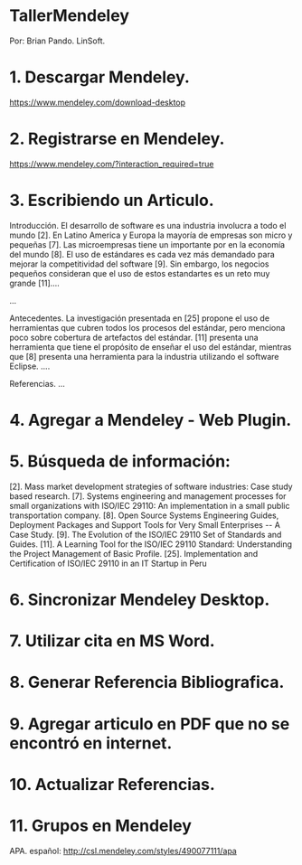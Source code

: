 # TallerMendeley

Por: 
Brian Pando. 
LinSoft.

# 1. Descargar Mendeley.
https://www.mendeley.com/download-desktop

# 2. Registrarse en Mendeley.
https://www.mendeley.com/?interaction_required=true

# 3. Escribiendo un Articulo.

Introducción.
El desarrollo de software es una industria involucra a todo el mundo [2]. En Latino America y Europa la mayoría de empresas son micro y pequeñas [7]. Las microempresas tiene un importante por en la economía del mundo [8]. El uso de estándares es cada vez más demandado para mejorar la competitividad del software [9]. Sin embargo, los negocios pequeños consideran que el uso de estos estandartes es un reto muy grande [11]....

...

Antecedentes.
La investigación presentada en [25] propone el uso de herramientas que cubren todos los procesos del estándar, pero menciona poco sobre cobertura de artefactos del estándar.
[11] presenta una herramienta que tiene el propósito de enseñar el uso del estándar, mientras que [8] presenta una herramienta para la industria utilizando el software Eclipse.
....

Referencias.
...

# 4. Agregar a Mendeley - Web Plugin.

# 5. Búsqueda de información:

[2]. Mass market development strategies of software industries: Case study based research.
[7]. Systems engineering and management processes for small organizations with ISO/IEC 29110: An implementation in a small public transportation company.
[8]. Open Source Systems Engineering Guides, Deployment Packages and Support Tools for Very Small Enterprises -- A Case Study.
[9]. The Evolution of the ISO/IEC 29110 Set of Standards and Guides.
[11]. A Learning Tool for the ISO/IEC 29110 Standard: Understanding the Project Management of Basic Profile.
[25]. Implementation and Certification of ISO/IEC 29110 in an IT Startup in Peru


# 6. Sincronizar Mendeley Desktop.

# 7. Utilizar cita en MS Word.

# 8. Generar Referencia Bibliografica.

# 9. Agregar articulo en PDF que no se encontró en internet.

# 10. Actualizar Referencias.

# 11. Grupos en Mendeley

APA. español: http://csl.mendeley.com/styles/490077111/apa
